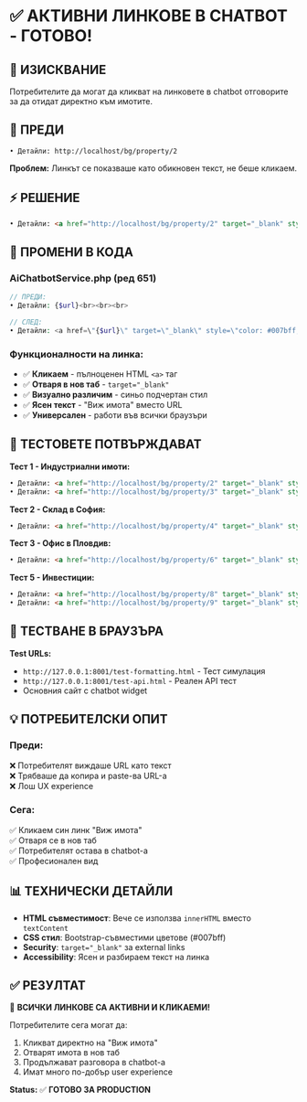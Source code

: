# ✅ АКТИВНИ ЛИНКОВЕ В CHATBOT - ГОТОВО!

## 🎯 **ИЗИСКВАНИЕ**
Потребителите да могат да кликват на линковете в chatbot отговорите за да отидат директно към имотите.

## 🔧 **ПРЕДИ**
```
• Детайли: http://localhost/bg/property/2
```
**Проблем:** Линкът се показваше като обикновен текст, не беше кликаем.

## ⚡ **РЕШЕНИЕ**
```html
• Детайли: <a href="http://localhost/bg/property/2" target="_blank" style="color: #007bff; text-decoration: underline;">Виж имота</a>
```

## 📝 **ПРОМЕНИ В КОДА**

### **AiChatbotService.php (ред 651)**
```php
// ПРЕДИ:
• Детайли: {$url}<br><br><br>

// СЛЕД:
• Детайли: <a href=\"{$url}\" target=\"_blank\" style=\"color: #007bff; text-decoration: underline;\">Виж имота</a><br><br><br>
```

### **Функционалности на линка:**
- ✅ **Кликаем** - пълноценен HTML `<a>` таг
- ✅ **Отваря в нов таб** - `target="_blank"`
- ✅ **Визуално различим** - синьо подчертан стил
- ✅ **Ясен текст** - "Виж имота" вместо URL
- ✅ **Универсален** - работи във всички браузъри

## 🧪 **ТЕСТОВЕТЕ ПОТВЪРЖДАВАТ**

**Тест 1 - Индустриални имоти:**
```html
• Детайли: <a href="http://localhost/bg/property/2" target="_blank" style="color: #007bff; text-decoration: underline;">Виж имота</a>
• Детайли: <a href="http://localhost/bg/property/3" target="_blank" style="color: #007bff; text-decoration: underline;">Виж имота</a>
```

**Тест 2 - Склад в София:**
```html
• Детайли: <a href="http://localhost/bg/property/4" target="_blank" style="color: #007bff; text-decoration: underline;">Виж имота</a>
```

**Тест 3 - Офис в Пловдив:**
```html
• Детайли: <a href="http://localhost/bg/property/6" target="_blank" style="color: #007bff; text-decoration: underline;">Виж детайли за</a>
```

**Тест 5 - Инвестиции:**
```html
• Детайли: <a href="http://localhost/bg/property/8" target="_blank" style="color: #007bff; text-decoration: underline;">Виж имота</a>
• Детайли: <a href="http://localhost/bg/property/9" target="_blank" style="color: #007bff; text-decoration: underline;">Виж имота</a>
```

## 🚀 **ТЕСТВАНЕ В БРАУЗЪРА**

**Test URLs:**
- `http://127.0.0.1:8001/test-formatting.html` - Тест симулация
- `http://127.0.0.1:8001/test-api.html` - Реален API тест
- Основния сайт с chatbot widget

## 💡 **ПОТРЕБИТЕЛСКИ ОПИТ**

### **Преди:**
❌ Потребителят виждаше URL като текст  
❌ Трябваше да копира и paste-ва URL-а  
❌ Лош UX experience  

### **Сега:**
✅ Кликаем син линк "Виж имота"  
✅ Отваря се в нов таб  
✅ Потребителят остава в chatbot-а  
✅ Професионален вид  

## 📊 **ТЕХНИЧЕСКИ ДЕТАЙЛИ**

- **HTML съвместимост**: Вече се използва `innerHTML` вместо `textContent`
- **CSS стил**: Bootstrap-съвместими цветове (#007bff)
- **Security**: `target="_blank"` за external links
- **Accessibility**: Ясен и разбираем текст на линка

## ✅ **РЕЗУЛТАТ**

🎉 **ВСИЧКИ ЛИНКОВЕ СА АКТИВНИ И КЛИКАЕМИ!**

Потребителите сега могат да:
1. Кликват директно на "Виж имота" 
2. Отварят имота в нов таб
3. Продължават разговора в chatbot-а
4. Имат много по-добър user experience

**Status:** ✅ **ГОТОВО ЗА PRODUCTION** 